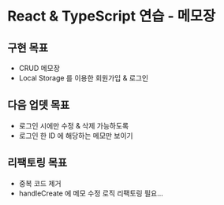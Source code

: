# React & TypeScript 연습 - 메모장

## 구현 목표

- CRUD 메모장
- Local Storage 를 이용한 회원가입 & 로그인

## 다음 업뎃 목표

- 로그인 시에만 수정 & 삭제 가능하도록
- 로그인 한 ID 에 해당하는 메모만 보이기

## 리팩토링 목표

- 중복 코드 제거
- handleCreate 에 메모 수정 로직 리팩토링 필요...
